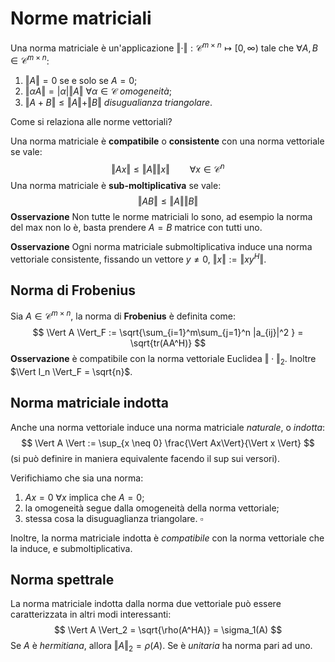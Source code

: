 # Norme matriciali
Una norma matriciale è un'applicazione $\Vert \cdot \Vert : \mathcal{C}^{m\times n} \mapsto [0,\infty)$ tale che $\forall A,B \in \mathcal{C}^{m\times n}$:
1. $\Vert A \Vert = 0$ se e solo se $A = 0$;
2. $\Vert \alpha A\Vert = |\alpha| \Vert A\Vert$ $\forall \alpha \in \mathcal{C}$  _omogeneità_;
3. $\Vert A + B \Vert \leq \Vert A \Vert + \Vert B \Vert$ _disugualianza triangolare_.

Come si relaziona alle norme vettoriali?

Una norma matriciale è **compatibile** o **consistente** con una norma vettoriale se vale:
$$
\Vert Ax\Vert \leq \Vert A\Vert \Vert x \Vert \qquad \forall x \in \mathcal{C}^n
$$
Una norma matriciale è **sub-moltiplicativa** se vale:
$$
\Vert AB\Vert \leq \Vert A \Vert \Vert B\Vert
$$
**Osservazione** Non tutte le norme matriciali lo sono, ad esempio la norma del max non lo è, basta prendere $A = B$ matrice con tutti uno.

**Osservazione** Ogni norma matriciale submoltiplicativa induce una norma vettoriale consistente, fissando un vettore $y \neq 0$, $\Vert x \Vert := \Vert x y^H \Vert$.


## Norma di Frobenius
Sia $A \in \mathcal{C}^{m\times n}$, la norma di **Frobenius** è definita come:
$$
\Vert A \Vert_F := \sqrt{\sum_{i=1}^m\sum_{j=1}^n |a_{ij}|^2 } = \sqrt{tr(AA^H)}
$$
**Osservazione** è compatibile con la norma vettoriale Euclidea $\Vert \cdot\Vert_2$. Inoltre $\Vert I_n \Vert_F = \sqrt{n}$.

## Norma matriciale indotta
Anche una norma vettoriale induce una norma matriciale _naturale_, o _indotta_:
$$
\Vert A \Vert := \sup_{x \neq 0} \frac{\Vert Ax\Vert}{\Vert x \Vert}
$$
(si può definire in maniera equivalente facendo il sup sui versori).

Verifichiamo che sia una norma:
1. $Ax = 0$  $\forall x$ implica che $A = 0$;
2. la omogeneità segue dalla omogeneità della norma vettoriale;
3. stessa cosa la disuguaglianza triangolare. $\square$

Inoltre, la norma matriciale indotta è _compatibile_ con la norma vettoriale che la induce, e submoltiplicativa.

## Norma spettrale
La norma matriciale indotta dalla norma due vettoriale può essere caratterizzata in altri modi interessanti:
$$
\Vert A \Vert_2 = \sqrt{\rho(A^HA)} = \sigma_1(A)
$$
Se $A$ è _hermitiana_, allora $\Vert A \Vert_2 =\rho(A)$. Se è _unitaria_ ha norma pari ad uno.


